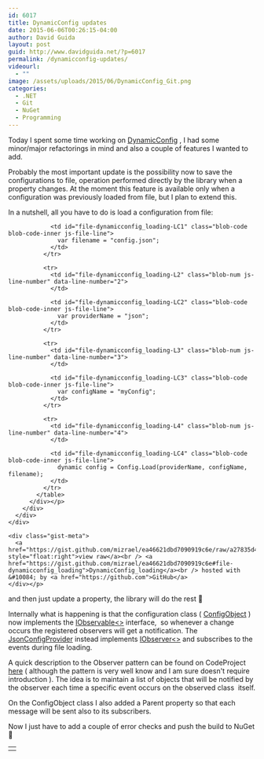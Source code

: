 ```yaml
---
id: 6017
title: DynamicConfig updates
date: 2015-06-06T00:26:15-04:00
author: David Guida
layout: post
guid: http://www.davidguida.net/?p=6017
permalink: /dynamicconfig-updates/
videourl:
  - ""
image: /assets/uploads/2015/06/DynamicConfig_Git.png
categories:
  - .NET
  - Git
  - NuGet
  - Programming
---
```

Today I spent some time working on <a href="https://github.com/mizrael/DynamicConfig" target="_blank">DynamicConfig</a> , I had some minor/major refactorings in mind and also a couple of features I wanted to add.

Probably the most important update is the possibility now to save the configurations to file, operation performed directly by the library when a property changes. At the moment this feature is available only when a configuration was previously loaded from file, but I plan to extend this.

In a nutshell, all you have to do is load a configuration from file:

<div style="tab-size: 8" id="gist23117218" class="gist">
  <div class="gist-file">
    <div class="gist-data">
      <div class="js-gist-file-update-container js-task-list-container file-box">
        <div id="file-dynamicconfig_loading" class="file my-2">
          <div itemprop="text" class="Box-body p-0 blob-wrapper data type-text  ">
            <table class="highlight tab-size js-file-line-container" data-tab-size="8" data-paste-markdown-skip>
              <tr>
                <td id="file-dynamicconfig_loading-L1" class="blob-num js-line-number" data-line-number="1">
                </td>
                
                <td id="file-dynamicconfig_loading-LC1" class="blob-code blob-code-inner js-file-line">
                  var filename = "config.json";
                </td>
              </tr>
              
              <tr>
                <td id="file-dynamicconfig_loading-L2" class="blob-num js-line-number" data-line-number="2">
                </td>
                
                <td id="file-dynamicconfig_loading-LC2" class="blob-code blob-code-inner js-file-line">
                  var providerName = "json";
                </td>
              </tr>
              
              <tr>
                <td id="file-dynamicconfig_loading-L3" class="blob-num js-line-number" data-line-number="3">
                </td>
                
                <td id="file-dynamicconfig_loading-LC3" class="blob-code blob-code-inner js-file-line">
                  var configName = "myConfig";
                </td>
              </tr>
              
              <tr>
                <td id="file-dynamicconfig_loading-L4" class="blob-num js-line-number" data-line-number="4">
                </td>
                
                <td id="file-dynamicconfig_loading-LC4" class="blob-code blob-code-inner js-file-line">
                  dynamic config = Config.Load(providerName, configName, filename);
                </td>
              </tr>
            </table>
          </div></p>
        </div>
      </div>
    </div>
    
    <div class="gist-meta">
      <a href="https://gist.github.com/mizrael/ea46621dbd7090919c6e/raw/a27835d46f73165daae4cf184bd469483d86ef70/DynamicConfig_loading" style="float:right">view raw</a><br /> <a href="https://gist.github.com/mizrael/ea46621dbd7090919c6e#file-dynamicconfig_loading">DynamicConfig_loading</a><br /> hosted with &#10084; by <a href="https://github.com">GitHub</a>
    </div></p>
  </div>
</div>

and then just update a property, the library will do the rest 🙂

Internally what is happening is that the configuration class ( <a href="http://www.codeproject.com/Articles/88278/Observer-in-NET-with-IObserver-T" target="_blank">ConfigObject</a> ) now implements the <a href="https://msdn.microsoft.com/en-us/library/vstudio/dd990377%28v=vs.100%29.aspx" target="_blank">IObservable<></a> interface,  so whenever a change occurs the registered observers will get a notification. The <a href="https://github.com/mizrael/DynamicConfig/blob/master/DynamicConfig/Providers/JsonConfigProvider.cs" target="_blank">JsonConfigProvider</a> instead implements <a href="https://msdn.microsoft.com/en-us/librAry/dd783449(v=vs.100).aspx" target="_blank">IObserver<></a> and subscribes to the events during file loading.

A quick description to the Observer pattern can be found on CodeProject <a href="http://www.codeproject.com/Articles/88278/Observer-in-NET-with-IObserver-T" target="_blank">here</a> ( although the pattern is very well know and I am sure doesn't require introduction ). The idea is to maintain a list of objects that will be notified by the observer each time a specific event occurs on the observed class  itself.

On the ConfigObject class I also added a Parent property so that each message will be sent also to its subscribers.

Now I just have to add a couple of error checks and push the build to NuGet 🙂

<div class="post-details-footer-widgets">
</div>